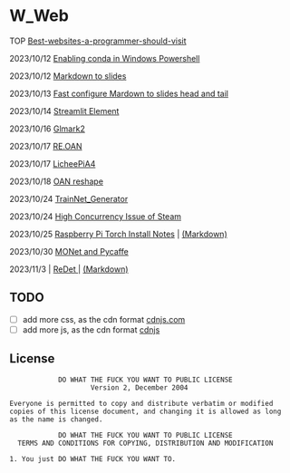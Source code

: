 




# W_Web

TOP [Best-websites-a-programmer-should-visit](https://apiwhichway.github.io/A_AWESOME/Best-webs/README.md)

2023/10/12 [Enabling conda in Windows Powershell](https://apiwhichway.github.io/W_WEB/Enabling%20conda%20in%20Windows%20Powershell.html)

2023/10/12 [Markdown to slides](https://apiwhichway.github.io/W_WEB/Markdown%20to%20slides.html)

2023/10/13 [Fast configure Mardown to slides head and tail](https://apiwhichway.github.io/W_WEB/Head-Tail.html)

2023/10/14 [Streamlit Element](https://apiwhichway.github.io/W_WEB/Streamlit-element.html)

2023/10/16 [Glmark2](https://apiwhichway.github.io/W_WEB/Glmark2.html)

2023/10/17 [RE.OAN](https://apiwhichway.github.io/W_WEB/OAN-Reshape.html)

2023/10/17 [LicheePiA4](https://apiwhichway.github.io/W_WEB/Yolov5onLicheeA4.html)

2023/10/18 [OAN reshape](https://apiwhichway.github.io/W_WEB/OAN-Reshape.html)

2023/10/24 [TrainNet_Generator](https://apiwhichway.github.io/W_WEB/TrainNet_Generator.html)

2023/10/24 [High Concurrency Issue of Steam](https://apiwhichway.github.io/W_WEB/HighConcurrent_Issue_of_Steam.html)

2023/10/25 [Raspberry Pi Torch Install Notes](https://apiwhichway.github.io/O_OS/RaspberryPi_Torch.html) |  [(Markdown)](https://apiwhichway.github.io/O_OS/RaspberryPi_Torch.md)

2023/10/30 [MONet and Pycaffe](https://apiwhichway.github.io/O_OS/MONetPycaffe.html)

2023/11/3 | [ ReDet ](https://apiwhichway.github.io/A_AI/ReDet/redet.html) |  [(Markdown)](https://apiwhichway.github.io/A_AI/ReDet/redet.md)

TODO
----

- [ ] add more css, as the cdn format [cdnjs.com](https://cdnjs.com/)
- [ ] add more js, as the cdn format [cdnjs](https://cdnjs.com/)

License
-------

```
            DO WHAT THE FUCK YOU WANT TO PUBLIC LICENSE
                    Version 2, December 2004

Everyone is permitted to copy and distribute verbatim or modified
copies of this license document, and changing it is allowed as long
as the name is changed.

            DO WHAT THE FUCK YOU WANT TO PUBLIC LICENSE
  TERMS AND CONDITIONS FOR COPYING, DISTRIBUTION AND MODIFICATION

1. You just DO WHAT THE FUCK YOU WANT TO.
```
